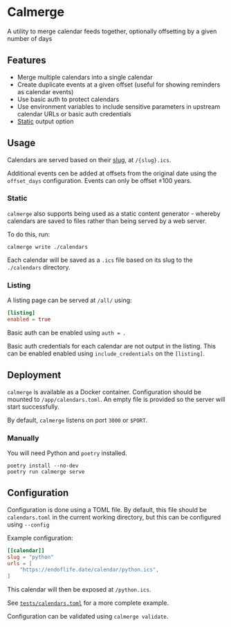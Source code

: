# Calmerge

A utility to merge calendar feeds together, optionally offsetting by a given number of days

## Features

- Merge multiple calendars into a single calendar
- Create duplicate events at a given offset (useful for showing reminders as calendar events)
- Use basic auth to protect calendars
- Use environment variables to include sensitive parameters in upstream calendar URLs or basic auth credentials
- [Static](#static) output option

## Usage

Calendars are served based on their [slug](#configuration), at `/{slug}.ics`.

Additional events cen be added at offsets from the original date using the `offset_days` configuration. Events can only be offset ±100 years.

### Static

`calmerge` also supports being used as a static content generator - whereby calendars are saved to files rather than being served by a web server.

To do this, run:

```
calmerge write ./calendars
```

Each calendar will be saved as a `.ics` file based on its slug to the `./calendars` directory.

### Listing

A listing page can be served at `/all/` using:

```toml
[listing]
enabled = true
```

Basic auth can be enabled using `auth = `.

Basic auth credentials for each calendar are not output in the listing. This can be enabled enabled using `include_credentials` on the `[listing]`.

## Deployment

`calmerge` is available as a Docker container. Configuration should be mounted to `/app/calendars.toml`. An empty file is provided so the server will start successfully.

By default, `calmerge` listens on port `3000` or `$PORT`.

### Manually

You will need Python and `poetry` installed.

```
poetry install --no-dev
poetry run calmerge serve
```

## Configuration

Configuration is done using a TOML file. By default, this file should be `calendars.toml` in the current working directory, but this can be configured using `--config`

Example configuration:

```toml
[[calendar]]
slug = "python"
urls = [
    "https://endoflife.date/calendar/python.ics",
]
```

This calendar will then be exposed at `/python.ics`.

See [`tests/calendars.toml`](./tests/calendars.toml) for a more complete example.

Configuration can be validated using `calmerge validate`.
